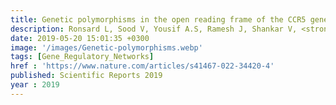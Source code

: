 ```yaml
---
title: Genetic polymorphisms in the open reading frame of the CCR5 gene from HIV-1 seronegative and seropositive individuals from national capital regions of India
description: Ronsard L, Sood V, Yousif A.S, Ramesh J, Shankar V, <strong>Das J</strong>, Sumi N, Rai T, Mohankumar K, Sridharan S, Dorschel A, Ramachandran V.G, Banerjea A.C
date: 2019-05-20 15:01:35 +0300
image: '/images/Genetic-polymorphisms.webp'
tags: [Gene_Regulatory_Networks]
href : 'https://www.nature.com/articles/s41467-022-34420-4'
published: Scientific Reports 2019
year : 2019
---
```


